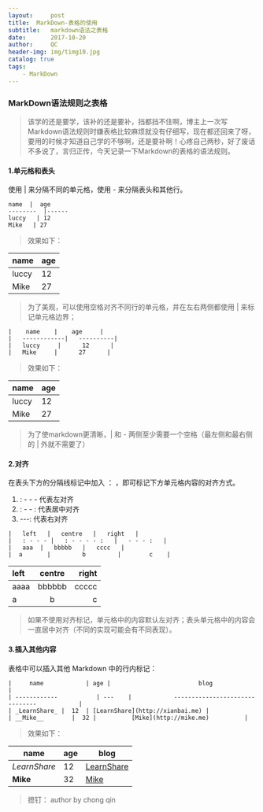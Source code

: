 ```yaml
---
layout:     post
title:  MarkDown-表格的使用
subtitle:   markdown语法之表格
date:       2017-10-20
author:     QC
header-img: img/timg10.jpg
catalog: true
tags:
    - MarkDown
---
```

### MarkDown语法规则之表格

> 该学的还是要学，该补的还是要补，挡都挡不住啊，博主上一次写Markdown语法规则时嫌表格比较麻烦就没有仔细写，现在都还回来了呀，要用的时候才知道自己学的不够啊，还是要补啊！心疼自己两秒，好了废话不多说了，言归正传，今天记录一下Markdown的表格的语法规则。

#### 1.单元格和表头
使用 | 来分隔不同的单元格，使用 - 来分隔表头和其他行。

```
name  |  age 
--------  |------
luccy   | 12
Mike   | 27
```
> 效果如下：

name  |  age 
--------  |------
luccy   | 12
Mike   | 27

> 为了美观，可以使用空格对齐不同行的单元格，并在左右两侧都使用 | 来标记单元格边界；

```
|    name    |    age     |
|   ------------|   ----------|
|   luccy     |      12      |
|   Mike     |      27      |
```
> 效果如下：

|    name    |    age     |
|   ---------    |   --------- |
|   luccy     |      12      |
|   Mike     |      27      |

>为了使markdown更清晰，| 和 -  两侧至少需要一个空格（最左侧和最右侧的 | 外就不需要了）

#### 2.对齐
在表头下方的分隔线标记中加入 ： ，即可标记下方单元格内容的对齐方式。
1. : - - -      代表左对齐
2. : - -  :     代表居中对齐
3.  ---:     代表右对齐

```
|   left   |   centre   |   right   |
|   : - - - |   : - - - - :   |   - - - :   |
|   aaa  |   bbbbb   |   cccc   |
|  a       |         b         |        c    |
```

|   left   |   centre   |   right   |
|   :---   |   :----:   |   ----:   |
|   aaaa   |   bbbbbb   |   ccccc   |
|   a       |   b        |   c       |

> 如果不使用对齐标记，单元格中的内容默认左对齐；表头单元格中的内容会一直居中对齐（不同的实现可能会有不同表现）。

#### 3.插入其他内容
表格中可以插入其他 Markdown 中的行内标记：

```
|     name            | age |                         blog                                |
| ------------           | ---    |            -------------------------------            |
| _LearnShare_ |  12  | [LearnShare](http://xianbai.me) |
| __Mike__        |  32 |          [Mike](http://mike.me)          |
```
> 效果如下：

|     name            | age |                         blog                                |
| ------------           | ---    |            -------------------------------            |
| _LearnShare_ |  12  | [LearnShare](http://xianbai.me) |
| __Mike__        |  32 |          [Mike](http://mike.me)          |

> 摁钉： author  by chong qin
